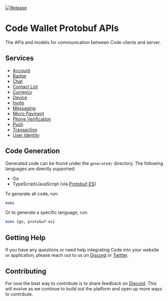 [![Release](https://img.shields.io/github/v/release/code-wallet/code-protobuf-api.svg)](https://github.com/code-wallet/code-protobuf-api/releases/latest)

# Code Wallet Protobuf APIs

The APIs and models for communication between Code clients and server.

## Services

- [Account](https://github.com/code-wallet/code-protobuf-api/blob/main/proto/account/v1/account_service.proto)
- [Badge](https://github.com/code-wallet/code-protobuf-api/blob/main/proto/badge/v1/badge_service.proto)
- [Chat](https://github.com/code-wallet/code-protobuf-api/blob/main/proto/chat/v1/chat_service.proto)
- [Contact List](https://github.com/code-wallet/code-protobuf-api/blob/main/proto/contact/v1/contact_list_service.proto)
- [Currency](https://github.com/code-wallet/code-protobuf-api/blob/main/proto/currency/v1/currency_service.proto)
- [Device](https://github.com/code-wallet/code-protobuf-api/blob/main/proto/device/v1/device_service.proto)
- [Invite](https://github.com/code-wallet/code-protobuf-api/blob/main/proto/invite/v2/invite_service.proto)
- [Messaging](https://github.com/code-wallet/code-protobuf-api/blob/main/proto/messaging/v1/messaging_service.proto)
- [Micro Payment](https://github.com/code-wallet/code-protobuf-api/blob/main/proto/micropayment/v1/micro_payment_service.proto)
- [Phone Verification](https://github.com/code-wallet/code-protobuf-api/blob/main/proto/phone/v1/phone_verification_service.proto)
- [Push](https://github.com/code-wallet/code-protobuf-api/blob/main/proto/push/v1/push_service.proto)
- [Transaction](https://github.com/code-wallet/code-protobuf-api/blob/main/proto/transaction/v2/transaction_service.proto)
- [User Identity](https://github.com/code-wallet/code-protobuf-api/blob/main/proto/user/v1/identity_service.proto)

## Code Generation

Generated code can be found under the `generated/` directory. The following languages are directly supported:
- Go
- TypeScript/JavaScript (via [Protobuf-ES](https://github.com/bufbuild/protobuf-es))

To generate all code, run:

```bash
make
```

Or to generate a specific language, run:

```bash
make {go, protobuf-es}
```

## Getting Help

If you have any questions or need help integrating Code into your website or application, please reach out to us on [Discord](https://discord.gg/T8Tpj8DBFp) or [Twitter](https://twitter.com/getcode).

##  Contributing

For now the best way to contribute is to share feedback on [Discord](https://discord.gg/T8Tpj8DBFp). This will evolve as we continue to build out the platform and open up more ways to contribute.
